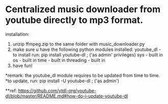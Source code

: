 # Centralized music downloader from youtube directly to mp3 format.

installation:

1. unzip ffmpeg.zip to the same folder with music_downloader.py
2. make sure u have the following python modules installed:
    youtube_dl  - to install run: pip install youtube-dl ; ('as admin' privileges)
    sys         - built in
    os          - built in
    time        - built in
    threading   - built in
3.  have fun!

*remark: the youtube_dl module requires to be updated from time to time.
*to update, run: pip install -U youtube-dl ; ('as admin')

**ref:
https://github.com/ytdl-org/youtube-dl/blob/master/README.md#how-do-i-update-youtube-dl
